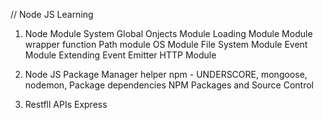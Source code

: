 // Node JS Learning

1. Node Module System
   Global Onjects
   Module
   Loading Module
   Module wrapper function
   Path module
   OS Module
   File System Module
   Event Module
   Extending Event Emitter
   HTTP Module

2. Node JS Package Manager
   helper npm - UNDERSCORE, mongoose, nodemon,
   Package dependencies
   NPM Packages and Source Control

3. Restfll APIs
   Express
   
